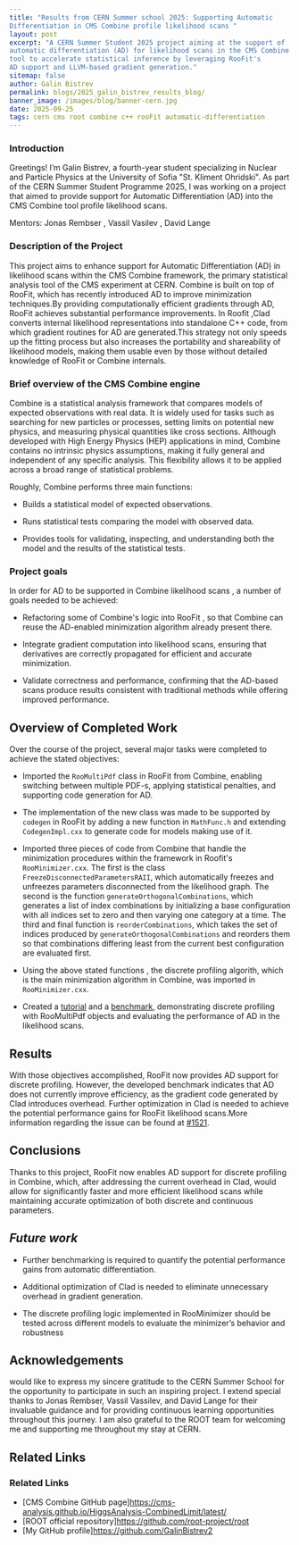 ```yaml
---
title: "Results from CERN Summer school 2025: Supporting Automatic 
Differentiation in CMS Combine profile likelihood scans "
layout: post
excerpt: "A CERN Summer Student 2025 project aiming at the support of 
automatic differentiation (AD) for likelihood scans in the CMS Combine 
tool to accelerate statistical inference by leveraging RooFit's 
AD support and LLVM-based gradient generation."
sitemap: false
author: Galin Bistrev
permalink: blogs/2025_galin_bistrev_results_blog/
banner_image: /images/blog/banner-cern.jpg
date: 2025-09-25
tags: cern cms root combine c++ rooFit automatic-differentiation	
---
```


### **Introduction**
Greetings! I’m Galin Bistrev, a fourth-year student specializing in Nuclear 
and Particle Physics at the University of Sofia "St. Kliment Ohridski".
As part of the CERN Summer Student Programme 2025, I was working on a project 
that aimed to provide support for Automatic Differentiation (AD) 
into  the CMS Combine tool profile likelihood scans.


Mentors: Jonas Rembser , Vassil Vasilev , David Lange

### **Description of the Project**

This project aims to enhance support for Automatic Differentiation (AD) 
in likelihood scans within the CMS Combine framework, the primary 
statistical analysis tool of the CMS experiment at CERN. 
Combine is built on top of RooFit, which has recently introduced AD to 
improve minimization techniques.By providing computationally efficient
gradients through AD, RooFit achieves substantial performance 
improvements. In Roofit ,Clad converts internal likelihood representations 
into standalone C++ code, from which gradient routines for AD 
are generated.This strategy not only speeds up the fitting process but 
also increases the portability and shareability of likelihood models, 
making them usable even by those without detailed knowledge 
of RooFit or Combine internals.



### **Brief overview of the CMS Combine engine**
Combine is a statistical analysis framework that compares models 
of expected observations with real data. It is widely used for tasks 
such as searching for new particles or processes, setting limits on 
potential new physics, and measuring physical quantities like cross sections. 
Although developed with High Energy Physics (HEP) applications in mind, 
Combine contains no intrinsic physics assumptions, making it fully general
and independent of any specific analysis. This flexibility allows it 
to be applied across a broad range of statistical problems.

Roughly, Combine performs three main functions:

- Builds a statistical model of expected observations.

- Runs statistical tests comparing the model with observed data.

- Provides tools for validating, inspecting, and understanding both the 
model and the results of the statistical tests.

### Project goals

In order for AD to be supported in Combine likelihood scans , 
a number of goals needed to be achieved:

- Refactoring some of Combine's logic into RooFit , so that Combine can 
  reuse the AD-enabled minimization algorithm already present there. 

- Integrate gradient computation into likelihood scans, ensuring that 
  derivatives are correctly propagated for efficient and accurate minimization.
  
- Validate correctness and performance, confirming that the AD-based scans 
  produce results consistent with traditional
  methods while offering improved performance.

## **Overview of Completed Work**
Over the course of the project, several major tasks were completed to 
achieve the stated objectives:

- Imported the `RooMultiPdf` class in RooFit from Combine, enabling 
  switching between multiple PDF-s, applying statistical penalties, and 
  supporting code generation for AD. 

- The implementation of the new class was made to be supported by `codegen`
  in RooFit by adding a new function in `MathFunc.h` and  extending 
  `CodegenImpl.cxx` to generate code for models making use of it.  

- Imported three pieces of code from Combine that handle the minimization 
  procedures within the framework in Roofit's `RooMinimizer.cxx`. 
  The first is the class `FreezeDisconnectedParametersRAII`,
  which automatically freezes and unfreezes parameters disconnected from 
  the likelihood graph. The second is the function `generateOrthogonalCombinations`, 
  which generates a list of index combinations by initializing a base configuration 
  with all indices set to zero and then varying one category at a time. 
  The third and final function is `reorderCombinations`, which takes the 
  set of indices produced by `generateOrthogonalCombinations` and reorders
  them so that combinations differing least from the current best 
  configuration are evaluated first.
 
- Using the above stated functions , the discrete profiling algorith, 
  which is the main minimization algorithm in Combine, was imported in
  `RooMinimizer.cxx`.
  
- Created a [tutorial](https://root.cern/doc/master/rf619__discrete__profiling_8py.html) 
  and a [benchmark](https://github.com/vgvassilev/clad/issues/1521), 
  demonstrating discrete profiling with RooMultiPdf objects and evaluating 
  the performance of AD in the likelihood scans.  

## **Results**
With those objectives accomplished, RooFit now provides AD support for discrete profiling.
However, the developed benchmark indicates that AD does not currently 
improve efficiency, as the gradient code generated by Clad introduces overhead. 
Further optimization in Clad is needed to achieve the potential performance 
gains for RooFit likelihood scans.More information regarding the issue can be
found at [#1521](https://github.com/vgvassilev/clad/issues/1521).

## **Conclusions**
Thanks to this project, RooFit now enables AD support for discrete profiling in Combine, 
which, after addressing the current overhead in Clad, would allow for 
significantly faster and more efficient likelihood scans while maintaining 
accurate optimization of both discrete and continuous parameters. 

## *Future work*
- Further benchmarking is required to quantify the potential performance 
  gains from automatic differentiation.

- Additional optimization of Clad is needed to eliminate unnecessary overhead 
 in gradient generation.

- The discrete profiling logic implemented in RooMinimizer should be tested across 
different models to evaluate the minimizer’s behavior and robustness

## **Acknowledgements**
would like to express my sincere gratitude to the CERN Summer School for 
the opportunity to participate in such an inspiring project. I extend 
special thanks to Jonas Rembser, Vassil Vassilev, and David Lange for 
their invaluable guidance and for providing continuous 
learning opportunities throughout this journey. I am also grateful to 
the ROOT team for welcoming me  and supporting me throughout my stay at 
CERN. 




## **Related Links**
### Related Links
- [CMS Combine GitHub page]https://cms-analysis.github.io/HiggsAnalysis-CombinedLimit/latest/
- [ROOT official repository]https://github.com/root-project/root
- [My GitHub profile]https://github.com/GalinBistrev2 



